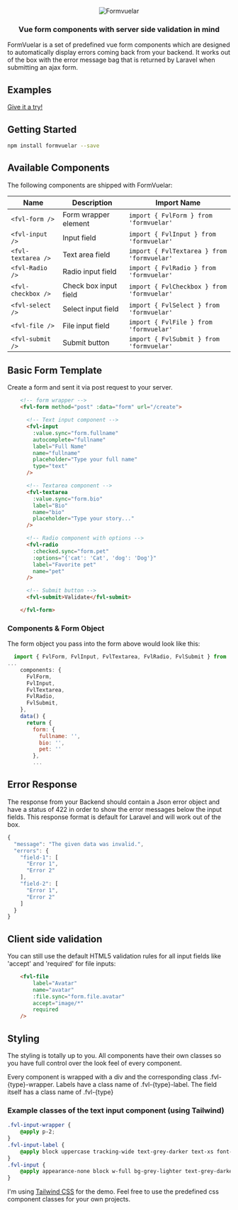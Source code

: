 <p align="center">
    <img src="https://janiskelemen.github.io/formvuelar/example/Formvuelar.svg" alt="Formvuelar" />
</p>
<h3 align="center">Vue form components with server side validation in mind</h3>

<p>
FormVuelar is a set of predefined vue form components which are designed to automatically display errors coming back from your backend. It works out of the box with the error message bag that is returned by Laravel when submitting an ajax form.
</p>

<h2>Examples</h2>
<a href="https://janiskelemen.github.io/formvuelar/" target="_blank">Give it a try!</a>

<h2>Getting Started</h2>

```bash
npm install formvuelar --save
```

<h2>Available Components</h2>

<p>
The following components are shipped with FormVuelar:
</p>

| Name               | Description           | Import Name                                |
| ------------------ | --------------------- | ------------------------------------------ |
| `<fvl-form />`     | Form wrapper element  | `import { FvlForm } from 'formvuelar'`     |
| `<fvl-input />`    | Input field           | `import { FvlInput } from 'formvuelar'`    |
| `<fvl-textarea />` | Text area field       | `import { FvlTextarea } from 'formvuelar'` |
| `<fvl-Radio />`    | Radio input field     | `import { FvlRadio } from 'formvuelar'`    |
| `<fvl-checkbox />` | Check box input field | `import { FvlCheckbox } from 'formvuelar'` |
| `<fvl-select />`   | Select input field    | `import { FvlSelect } from 'formvuelar'`   |
| `<fvl-file />`     | File input field      | `import { FvlFile } from 'formvuelar'`     |
| `<fvl-submit />`   | Submit button         | `import { FvlSubmit } from 'formvuelar'`   |

<h2>Basic Form Template</h2>
<p>
Create a form and sent it via post request to your server.
</p>

```html
    <!-- form wrapper -->
    <fvl-form method="post" :data="form" url="/create">

      <!-- Text input component -->
      <fvl-input
        :value.sync="form.fullname"
        autocomplete="fullname"
        label="Full Name"
        name="fullname"
        placeholder="Type your full name"
        type="text"
      />

      <!-- Textarea component -->
      <fvl-textarea
        :value.sync="form.bio"
        label="Bio"
        name="bio"
        placeholder="Type your story..."
      />

      <!-- Radio component with options -->
      <fvl-radio
        :checked.sync="form.pet"
        :options="{'cat': 'Cat', 'dog': 'Dog'}"
        label="Favorite pet"
        name="pet"
      />

      <!-- Submit button -->
      <fvl-submit>Validate</fvl-submit>

    </fvl-form>
```

<h3>Components & Form Object</h3>
<p>
The form object you pass into the form above would look like this:
</p>

```javascript
  import { FvlForm, FvlInput, FvlTextarea, FvlRadio, FvlSubmit } from 'formvuelar'
...
    components: {
      FvlForm,
      FvlInput,
      FvlTextarea,
      FvlRadio,
      FvlSubmit,
    },
    data() {
      return {
        form: {
          fullname: '',
          bio: '',
          pet: ''
        },
        ...
```

<h2>Error Response</h2>

<p>
The response from your Backend should contain a Json error object and have a status of 422 in order to show the error messages below the input fields. This response format is default for Laravel and will work out of the box.
</p>

```javascript
{
  "message": "The given data was invalid.",
  "errors": {
    "field-1": [
      "Error 1",
      "Error 2"
    ],
    "field-2": [
      "Error 1",
      "Error 2"
    ]
  }
}
```

<h2>Client side validation</h2>
<p>
You can still use the default HTML5 validation rules for all input fields like 'accept' and 'required' for file inputs:
</p>

```html
    <fvl-file
        label="Avatar"
        name="avatar"
        :file.sync="form.file.avatar"
        accept="image/*"
        required
    />
```

<h2>Styling</h2>
<p>
The styling is totally up to you. All components have their own classes so you have full control over the look feel of every component.
</p>
<p>
Every component is wrapped with a div and the corresponding class .fvl-{type}-wrapper.
Labels have a class name of .fvl-{type}-label.
The field itself has a class name of .fvl-{type}
</p>
<h3>Example classes of the text input component (using Tailwind)</h3>

```CSS
.fvl-input-wrapper {
    @apply p-2;
}
.fvl-input-label {
    @apply block uppercase tracking-wide text-grey-darker text-xs font-bold mb-2;
}
.fvl-input {
    @apply appearance-none block w-full bg-grey-lighter text-grey-darkest border border-grey-lighter rounded py-3 px-4 leading-tight;
}
```

<p>
I'm using <a href="https://tailwind.com">Tailwind CSS</a> for the demo.
Feel free to use the predefined css component classes for your own projects.
</p>
